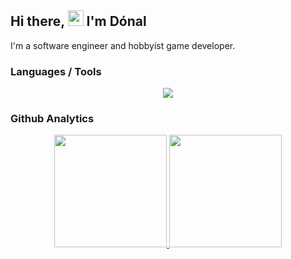 ## Hi there, <img src="https://media.giphy.com/media/hvRJCLFzcasrR4ia7z/giphy.gif" width="25px"> I'm Dónal

I'm a software engineer and hobbyist game developer. 

### Languages / Tools

<p align="center">
<img src="https://skillicons.dev/icons?i=rust,c,cpp,js,nodejs,laravel,python,bash,vue,anguler,docker,neovim,bevy,linux" />
</p>

### Github Analytics

<p align="center">
  <a href="https://github.com/donalshortt">
  <img height="180em" src="https://github-readme-stats-lime-ten-26.vercel.app/api?username=donalshortt&show_icons=true&theme=transparent&include_all_commits=true" />
  
  <img height="180em" src="https://github-readme-stats-lime-ten-26.vercel.app/api/top-langs/?username=donalshortt&theme=transparent&layout=compact" />
  </a>
</p>
